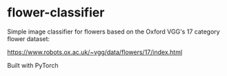 # flower-classifier
Simple image classifier for flowers based on the Oxford VGG's 17 category flower dataset:

https://www.robots.ox.ac.uk/~vgg/data/flowers/17/index.html

Built with PyTorch
